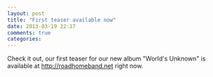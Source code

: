 ```yaml
---
layout: post
title: "First teaser available now"
date: 2013-03-19 22:17
comments: true
categories: 
---
```


Check it out, our first teaser for our new album "World's Unknown" is available
at http://roadhomeband.net right now.
